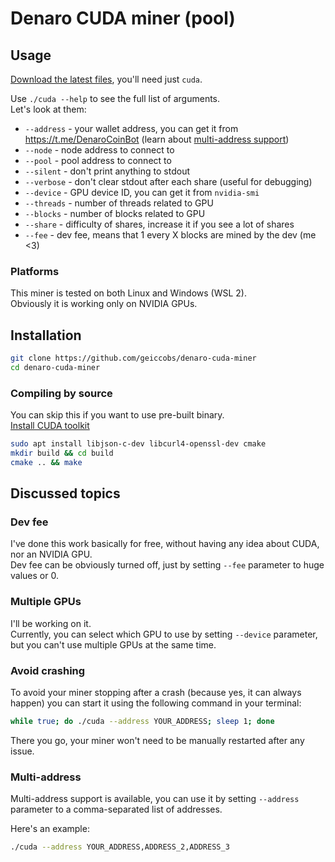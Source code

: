 # Denaro CUDA miner (pool)
## Usage

[Download the latest files](https://github.com/geiccobs/denaro-cuda-miner/releases/latest), you'll need just `cuda`.

Use `./cuda --help` to see the full list of arguments.  
Let's look at them:
- `--address` - your wallet address, you can get it from https://t.me/DenaroCoinBot (learn about [multi-address support](#multi-address))
- `--node` - node address to connect to
- `--pool` - pool address to connect to
- `--silent` - don't print anything to stdout
- `--verbose` - don't clear stdout after each share (useful for debugging)
- `--device` - GPU device ID, you can get it from `nvidia-smi`
- `--threads` - number of threads related to GPU
- `--blocks` - number of blocks related to GPU
- `--share` - difficulty of shares, increase it if you see a lot of shares
- `--fee` - dev fee, means that 1 every X blocks are mined by the dev (me <3)

### Platforms
This miner is tested on both Linux and Windows (WSL 2).  
Obviously it is working only on NVIDIA GPUs.

## Installation

```bash
git clone https://github.com/geiccobs/denaro-cuda-miner
cd denaro-cuda-miner
```

### Compiling by source

You can skip this if you want to use pre-built binary.  
[Install CUDA toolkit](https://developer.nvidia.com/cuda-downloads)
```bash
sudo apt install libjson-c-dev libcurl4-openssl-dev cmake
mkdir build && cd build
cmake .. && make
```

## Discussed topics
### Dev fee
I've done this work basically for free, without having any idea about CUDA, nor an NVIDIA GPU.  
Dev fee can be obviously turned off, just by setting `--fee` parameter to huge values or 0.

### Multiple GPUs
I'll be working on it.  
Currently, you can select which GPU to use by setting `--device` parameter, but you can't use multiple GPUs at the same time.

### Avoid crashing
To avoid your miner stopping after a crash (because yes, it can always happen) you can start it using the following command in your terminal:
```bash
while true; do ./cuda --address YOUR_ADDRESS; sleep 1; done
```
There you go, your miner won't need to be manually restarted after any issue.

### Multi-address
Multi-address support is available, you can use it by setting `--address` parameter to a comma-separated list of addresses.

Here's an example:
```bash
./cuda --address YOUR_ADDRESS,ADDRESS_2,ADDRESS_3
```